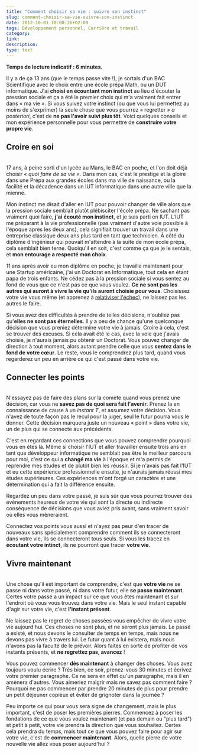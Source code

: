 ```yaml
---
title: "Comment choisir sa vie : suivre son instinct"
slug: comment-choisir-sa-vie-suivre-son-instinct
date: 2012-10-01 10:00:26+02:00
tags: Développement personnel, Carrière et travail
category: 
link: 
description: 
type: text
---
```


<p><strong>Temps de lecture indicatif : 6 minutes.</strong></p>

<p>Il y a de ça 13 ans (que le temps passe vite !), je sortais d'un BAC Scientifique avec le choix entre une école prépa Math, ou un DUT informatique. J'ai <strong>choisi en écountant mon instinct</strong> au lieu d'écouter la pression sociale et ça a été le premier choix qui m'a vraiment fait entrer dans « ma vie ». Si vous suivez votre instinct (ou que vous lui permettez au moins de s'exprimer) la seule chose que vous pourrez « regretter » <em>a posteriori</em>, c'est de <strong>ne pas l'avoir suivi plus tôt</strong>. Voici quelques conseils et mon expérience personnelle pour vous permettre de <strong>construire votre propre vie</strong>.<!-- TEASER_END --><br /><h2>Croire en soi</h2><br />17 ans, à peine sorti d'un lycée au Mans, le BAC en poche, et l'on doit déjà choisir <em>« quoi faire de sa vie »</em>. Dans mon cas, c'est le prestige et la gloire dans une Prépa aux grandes écoles dans ma ville de naissance, ou la facilité et la décadence dans un IUT informatique dans une autre ville que la mienne.</p>

<p>Mon instinct me disait d'aller en IUT pour pouvoir changer de ville alors que la pression sociale semblait plutôt plébisciter l'école prépa. Ne sachant pas vraiment quoi faire, <strong>j'ai écouté mon instinct</strong>, et je suis parti en IUT. L'IUT me préparant à la vie professionnelle (pas vraiment d'autre voie possible à l'époque après les deux ans), cela signifiait trouver un travail dans une entreprise classique deux ans plus tard en tant que technicien. À côté du diplôme d'ingénieur qui pouvait m'attendre à la suite de mon école prépa, cela semblait bien terne. Quoiqu'il en soit, c'est comme ça que je le sentais, et <strong>mon entourage a respecté mon choix</strong>.</p>

<p>11 ans après avoir eu mon diplôme en poche, je travaille maintenant pour une Startup américaine, j'ai un Doctorat en Informatique, tout cela en étant papa de trois enfants. Ne cédez pas à la pression sociale si vous sentez au fond de vous que ce n'est pas ce que vous voulez. <strong>Ce ne sont pas les autres qui auront à vivre la vie qu'ils auront choisie pour vous</strong>. Choisissez votre vie vous même (et apprenez à <a href="/blog/2012/09/comment-reussir-dans-la-vie-dompter-l-echec/">relativiser l'échec</a>), ne laissez pas les autres le faire.</p>

<p>Si vous avez des difficultés à prendre de telles décisions, n'oubliez pas qu'<strong>elles ne sont pas éternelles</strong>. Il y a peu de chance qu'une quelconque décision que vous preniez détermine votre vie à jamais. Croire à cela, c'est se trouver des excuses. Si cela avait été le cas, avec la voie que j'avais choisie, je n'aurais jamais pu obtenir un Doctorat. Vous pouvez changer de direction à tout moment, alors autant prendre celle que vous <strong>sentez dans le fond de votre cœur</strong>. Le reste, vous le comprendrez plus tard, quand vous regarderez un peu en arrière ce qui c'est passé dans votre vie.<br /><h2>Connecter les points</h2><br />N'essayez pas de faire des plans sur la comète quand vous prenez une décision, car vous ne <strong>savez pas de quoi sera fait l'avenir</strong>. Prenez la en connaissance de cause à un <em>instant T</em>, et assumez votre décision. Vous n'avez de toute façon pas le recul pour la juger, seul le futur pourra vous le donner. Cette décision marquera juste un nouveau « point » dans votre vie, un de plus qui se connecte aux précédents.</p>

<p>C'est en regardant ces connections que vous pouvez comprendre pourquoi vous en êtes là. Même si choisir l'IUT et aller travailler ensuite trois ans en tant que développeur informatique ne semblait pas être le meilleur parcours pour moi, c'est ce qui a <strong>changé ma vie</strong> à l'époque et m'a permis de reprendre mes études et de plutôt bien les réussir. Si je n'avais pas fait l'IUT et eu cette expérience professionnelle ensuite, je n'aurais jamais réussi mes études supérieures. Ces expériences m'ont forgé un caractère et une détermination qui a fait la différence ensuite.</p>

<p>Regardez un peu dans votre passé, je suis sûr que vous pourrez trouver des évènements heureux de votre vie qui sont la directe ou indirecte conséquence de décisions que vous aviez pris avant, sans vraiment savoir où elles vous mèneraient.</p>

<p>Connectez vos points vous aussi et n'ayez pas peur d'en tracer de nouveaux sans spécialement comprendre comment ils se connecteront dans votre vie, ils se connecteront tous seuls. Si vous les tracez en <strong>écoutant votre intinct</strong>, ils ne pourront que tracer <strong>votre vie</strong>.<br /><h2>Vivre maintenant</h2><br />Une chose qu'il est important de comprendre, c'est que <strong>votre vie</strong> ne se passe ni dans votre passé, ni dans votre futur, elle <strong>se passe maintenant</strong>. Certes votre passé a un impact sur ce que vous êtes maintenant et sur l'endroit où vous vous trouvez dans votre vie. Mais le seul instant capable d'agir sur votre vie, c'est <strong>l'instant présent</strong>.</p>

<p>Ne laissez pas le regret de choses passées vous empêcher de vivre votre vie aujourd'hui. Ces choses ne sont plus, et ne seront plus jamais. Le passé a existé, et nous devons le consulter de temps en temps, mais nous ne devons pas vivre à travers lui. Le futur quant à lui existera, mais nous n'avons pas la faculté de le prévoir. Alors faites en sorte de profiter de vos instants présents, et <strong>ne regrettez pas, avancez</strong> !</p>

<p>Vous pouvez commencer <strong>dès maintenant</strong> à changer des choses. Vous avez toujours voulu écrire ? Très bien, ce soir, prenez-vous 30 minutes et écrivez votre premier paragraphe. Ce ne sera en effet qu'un paragraphe, mais il en amènera d'autres. Vous aimeriez maigrir mais ne savez pas comment faire ? Pourquoi ne pas commencer par prendre 20 minutes de plus pour prendre un petit déjeuner copieux et éviter de grignoter dans la journée ?</p>

<p>Peu importe ce qui pour vous sera signe de changement, mais le plus important, c'est de poser les premières pierres. Commencez à poser les fondations de ce que vous voulez maintenant (et pas demain ou "plus tard") et petit à petit, votre vie prendra la direction que vous souhaitez. Certes cela prendra du temps, mais tout ce que vous pouvez faire pour agir sur votre vie, c'est de <strong>commencer maintenant</strong>. Alors, quelle pierre de votre nouvelle vie allez vous poser aujourd'hui ?</p>
